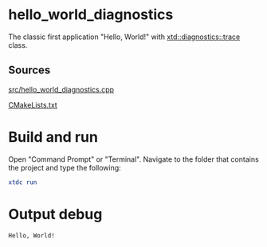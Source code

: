 # hello_world_diagnostics

The classic first application "Hello, World!" with [xtd::diagnostics::trace](../../../../src/xtd.core/include/xtd/diagnostics/trace.h) class.

## Sources

[src/hello_world_diagnostics.cpp](src/hello_world_diagnostics.cpp)

[CMakeLists.txt](CMakeLists.txt)

# Build and run

Open "Command Prompt" or "Terminal". Navigate to the folder that contains the project and type the following:

```cmake
xtdc run
```

# Output debug

```
Hello, World!
```


